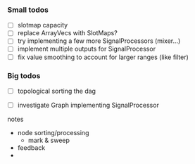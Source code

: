### Small todos
- [ ] slotmap capacity
- [ ] replace ArrayVecs with SlotMaps?
- [ ] try implementing a few more SignalProcessors (mixer...)
- [ ] implement multiple outputs for SignalProcessor
- [ ] fix value smoothing to account for larger ranges (like filter)

### Big todos
- [ ] topological sorting the dag
- [ ] investigate Graph implementing SignalProcessor


notes
- node sorting/processing
  - mark & sweep
- feedback
- 